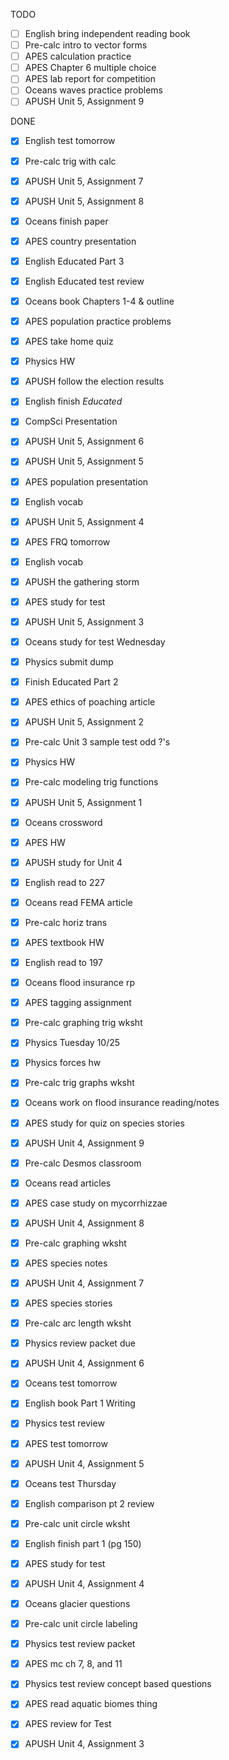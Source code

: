 TODO
- [ ] English bring independent reading book
- [ ] Pre-calc intro to vector forms
- [ ] APES calculation practice
- [ ] APES Chapter 6 multiple choice
- [ ] APES lab report for competition
- [ ] Oceans waves practice problems
- [ ] APUSH Unit 5, Assignment 9

DONE
- [X] English test tomorrow
- [X] Pre-calc trig with calc
- [X] APUSH Unit 5, Assignment 7
- [X] APUSH Unit 5, Assignment 8
- [X] Oceans finish paper
- [X] APES country presentation
- [X] English Educated Part 3
- [X] English Educated test review
- [X] Oceans book Chapters 1-4 & outline
- [X] APES population practice problems
- [X] APES take home quiz
- [X] Physics HW
- [X] APUSH follow the election results
- [X] English finish *Educated*
- [X] CompSci Presentation
- [X] APUSH Unit 5, Assignment 6
- [X] APUSH Unit 5, Assignment 5
- [X] APES population presentation
- [X] English vocab
- [X] APUSH Unit 5, Assignment 4
- [X] APES FRQ tomorrow
- [X] English vocab
- [X] APUSH the gathering storm
- [X] APES study for test
- [X] APUSH Unit 5, Assignment 3
- [X] Oceans study for test Wednesday
- [X] Physics submit dump
- [X] Finish Educated Part 2
- [X] APES ethics of poaching article
- [X] APUSH Unit 5, Assignment 2
- [X] Pre-calc Unit 3 sample test odd ?'s
- [X] Physics HW
- [X] Pre-calc modeling trig functions
- [X] APUSH Unit 5, Assignment 1
- [X] Oceans crossword
- [X] APES HW
- [X] APUSH study for Unit 4
- [X] English read to 227
- [X] Oceans read FEMA article
- [X] Pre-calc horiz trans
- [X] APES textbook HW
- [X] English read to 197
- [X] Oceans flood insurance rp
- [X] APES tagging assignment
- [X] Pre-calc graphing trig wksht
- [X] Physics Tuesday 10/25
- [X] Physics forces hw
- [X] Pre-calc trig graphs wksht
- [X] Oceans work on flood insurance reading/notes
- [X] APES study for quiz on species stories
- [X] APUSH Unit 4, Assignment 9
- [X] Pre-calc Desmos classroom
- [X] Oceans read articles
- [X] APES case study on mycorrhizzae
- [X] APUSH Unit 4, Assignment 8
- [X] Pre-calc graphing wksht
- [X] APES species notes
- [X] APUSH Unit 4, Assignment 7
- [X] APES species stories
- [X] Pre-calc arc length wksht
- [X] Physics review packet due
- [X] APUSH Unit 4, Assignment 6
- [X] Oceans test tomorrow
- [X] English book Part 1 Writing
- [X] Physics test review
- [X] APES test tomorrow
- [X] APUSH Unit 4, Assignment 5
- [X] Oceans test Thursday
- [X] English comparison pt 2 review
- [X] Pre-calc unit circle wksht
- [X] English finish part 1 (pg 150)
- [X] APES study for test
- [X] APUSH Unit 4, Assignment 4
- [X] Oceans glacier questions
- [X] Pre-calc unit circle labeling
- [X] Physics test review packet
- [X] APES mc ch 7, 8, and 11
- [X] Physics test review concept based questions
- [X] APES read aquatic biomes thing
- [X] APES review for Test
- [X] APUSH Unit 4, Assignment 3


